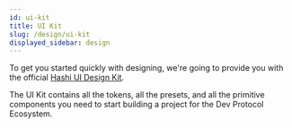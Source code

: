 ```yaml
---
id: ui-kit
title: UI Kit
slug: /design/ui-kit
displayed_sidebar: design
---
```

To get you started quickly with designing, we're going to provide you with the official [Hashi UI Design Kit](https://www.figma.com/community/file/1086711436132119200).

The UI Kit contains all the tokens, all the presets, and all the primitive components you need to start building a project for the Dev Protocol Ecosystem.